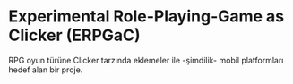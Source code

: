 # Experimental Role-Playing-Game as Clicker (ERPGaC)

RPG oyun türüne Clicker tarzında eklemeler ile -şimdilik- mobil platformları hedef alan bir proje.
